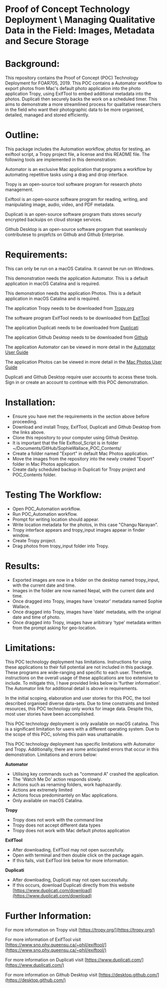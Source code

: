 # Proof of Concept Technology Deployment \\ Managing Qualitative Data in the Field: Images, Metadata and Secure Storage


# Background:


This repository contains the Proof of Concept (POC) Technology Deployment for FOAR705, 2019. This POC contains a Automator workflow to export photos from Mac's default photo application into the photo application Tropy, using ExifTool to embed additional metadata into the photos. Duplicati then securely backs the work on a scheduled timer. This aims to demonstrate a more streamlined process for qualitative researchers in the field who want their photographic data to be more organised, detailed, managed and stored efficiently. 

# Outline:


This package includes the Automation workflow, photos for testing, an exiftool script, a Tropy project file, a license and this README file. The following tools are implemented in this demonstration:

Automator is an exclusive Mac application that programs a workflow by automating repetitive tasks using a drag and drop interface.

Tropy is an open-source tool software program for research photo management.

Exiftool is an open-source software program for reading, writing, and manipulating image, audio, video, and PDF metadata.

Duplicati is an open-source software program thats stores securly encrypted backuips on cloud storage services.

Github Desktop is an open-source software program that seamlessly contributese to projefcts on Github and Github Enterprise. 

# Requirements:
This can only be run on a macOS Catalina. It cannot be run on Windows.

This demonstration needs the application Automator. This is a default application in macOS Catalina and is required.

This demonstration needs the application Photos. This is a default application in macOS Catalina and is required.

The application Tropy needs to be downloaded from [Tropy.org](https://tropy.org/download/mac)

The software program ExifTool needs to be downloaded from [ExifTool](https://www.sno.phy.queensu.ca/~phil/exiftool/ExifTool-11.75.dmg)

The application Duplicati needs to be downloaded from [Duplicati](https://updates.duplicati.com/beta/duplicati-2.0.4.23_beta_2019-07-14.dmg)

The application Github Desktop needs to be downloaded from [Github](https://central.github.com/deployments/desktop/desktop/latest/darwin)

The application Automator can be viewed in more detail in the [Automator User Guide](https://support.apple.com/en-au/guide/automator/welcome/mac)

The application Photos can be viewed in more detail in the [Mac Photos User Guide](https://support.apple.com/en-au/HT206186)

Duplicati and Github Desktop require user accounts to access these tools. Sign in or create an account to continue with this POC demonstration. 

# Installation:


* Ensure you have met the requirements in the section above before proceeding.
* Download and install Tropy, ExifTool, Duplicati and Github Desktop from the links above.
* Clone this repository to your computer using Github Desktop. 
* It is important that the file Exiftool_Script is in folder ~/Documents/GitHub/SophieWallace_POC_Contents/
* Create a folder named "Export" in default Mac Photos application.
* Move the images from the repository into the newly created "Export" folder in Mac Photos application.
* Create daily scheduled backup in Duplicati for Tropy project and POC_Contents folder.


# Testing The Workflow:


* Open POC_Automation workflow.
* Run POC_Automation workflow.
* Prompt for writing location should appear.
* Write location metadata for the photos, in this case "Changu Narayan".
* Tropy interface appears and tropy_input images appear in finder window.
* Create Tropy project.
* Drag photos from tropy_input folder into Tropy.


# Results:


* Exported images are now in a folder on the desktop named tropy_input, with the current date and time.
* Images in the folder are now named Nepal, with the current date and time.
* Once dragged into Tropy, images have 'creator' metadata named Sophie Wallace.
* Once dragged into Tropy, images have 'date' metadata, with the original date and time of photo.
* Once dragged into Tropy, images have aribitrary 'type' metadata written from the prompt asking for geo-location.




# Limitations:

This POC technology deployment has limitations. Instructions for using these applications to their full potential are not included in this package. These programs are wide-ranging and specific to each user. Therefore, instructions on the overall usage of these applications are too extensive to include. To mitigate this, I have provided links below in 'further information'. The Automator link for additional detail is above in requirements.

In the initial scoping, elaboration and user stories for this POC, the tool described organised diverse data-sets. Due to time constraints and limited resources, this POC technology only works for image data. Despite this, most user stories have been accomplished.

This POC technology deployment is only available on macOS catalina. This is a significant limitation for users with a different operating system. Due to the scope of this POC, solving this pain was unattainable. 

This POC technology deployment has specific limitations with Automator and Tropy. Additionally, there are some anticipated errors that occur in this demonstration. Limitations and errors below:


**Automator**
* Utilising key commands such as "command A" crashed the application.
* The 'Watch Me Do' action responds slowly.
* Actions such as renaming folders, work haphazardly.
* Actions are extremely limited
* Actions focus predominantely on Mac applications.
* Only available on macOS Catalina.

**Tropy**
* Tropy does not work with the command line
* Tropy does not accept different data types
* Tropy does not work with Mac default photos application

**ExifTool**
* After downloading, ExifTool may not open succesfully.
* Open with terminal and then double click on the package again.
* If this fails, visit ExifTool link below for more information.

**Duplicati**
* After downloading, Duplicati may not open successfully.
* If this occurs, download Duplicati directly from this website [https://www.duplicati.com/download](https://www.duplicati.com/download)

# Further Information:

For more information on Tropy visit [https://tropy.org/](https://tropy.org/) 

For more information of ExifTool visit [https://www.sno.phy.queensu.ca/~phil/exiftool/](https://www.sno.phy.queensu.ca/~phil/exiftool/)

For more information on Duplicati visit [https://www.duplicati.com/](https://www.duplicati.com/)

For more information on Github Desktop visit [https://desktop.github.com/](https://desktop.github.com/)
